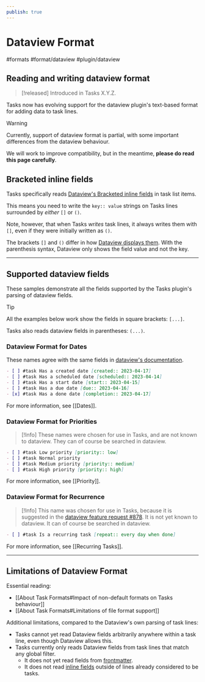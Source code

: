 ```yaml
---
publish: true
---
```


# Dataview Format

<span class="related-pages">#formats #format/dataview #plugin/dataview</span>

## Reading and writing dataview format

> [!released]
> Introduced in Tasks X.Y.Z.

Tasks now has evolving support for the dataview plugin's text-based format for adding data to task lines.

> [!Warning]
> Currently, support of dataview format is partial, with some important differences from the dataview behaviour.
>
> We will work to improve compatibility, but in the meantime, **please do read this page carefully**.

## Bracketed inline fields

Tasks specifically reads [Dataview's Bracketed inline fields](https://blacksmithgu.github.io/obsidian-dataview/annotation/add-metadata/#inline-fields) in task list items.

This means you need to write the `key:: value` strings on Tasks lines surrounded by *either* `[]` or `()`.

Note, however, that when Tasks *writes* task lines, it always writes them with `[]`, even if they were initially written as `()`.

The brackets `[]` and `()` differ in how [Dataview displays them](https://blacksmithgu.github.io/obsidian-dataview/annotation/add-metadata/#inline-fields). With the parenthesis syntax, Dataview only shows the field value and not the key.

---

## Supported dataview fields

These samples demonstrate all the fields supported by the Tasks plugin's parsing of dataview fields.

> [!Tip]
> All the examples below work show the fields in square brackets: `[...]`.
>
> Tasks also reads dataview fields in parentheses: `(...)`.

### Dataview Format for Dates

These names agree with the same fields in [dataview's documentation](https://blacksmithgu.github.io/obsidian-dataview/annotation/metadata-tasks/#field-shorthands).

```markdown
- [ ] #task Has a created date [created:: 2023-04-17]
- [ ] #task Has a scheduled date [scheduled:: 2023-04-14]
- [ ] #task Has a start date [start:: 2023-04-15]
- [ ] #task Has a due date [due:: 2023-04-16]
- [x] #task Has a done date [completion:: 2023-04-17]
```

For more information, see [[Dates]].

### Dataview Format for Priorities

> [!Info]
> These names were chosen for use in Tasks, and are not known to dataview. They can of course be searched in dataview.

```markdown
- [ ] #task Low priority [priority:: low]
- [ ] #task Normal priority
- [ ] #task Medium priority [priority:: medium]
- [ ] #task High priority [priority:: high]
```

For more information, see [[Priority]].

### Dataview Format for Recurrence

> [!Info]
> This name was chosen for use in Tasks, because it is suggested in the [dataview feature request #878](https://github.com/blacksmithgu/obsidian-dataview/issues/878). It is not yet known to dataview. It can of course be searched in dataview.

```markdown
- [ ] #task Is a recurring task [repeat:: every day when done]
```

For more information, see [[Recurring Tasks]].

---

## Limitations of Dataview Format

Essential reading:

- [[About Task Formats#Impact of non-default formats on Tasks behaviour]]
- [[About Task Formats#Limitations of file format support]]

Additional limitations, compared to the Dataview's own parsing of task lines:

- Tasks cannot yet read Dataview fields arbitrarily anywhere within a task line, even though Dataview allows this.
- Tasks currently only reads Dataview fields from task lines that match any global filter.
  - It does not yet read fields from [frontmatter](https://blacksmithgu.github.io/obsidian-dataview/annotation/add-metadata/#frontmatter).
  - It does not read [inline fields](https://blacksmithgu.github.io/obsidian-dataview/annotation/add-metadata/#inline-fields) outside of lines already considered to be tasks.
